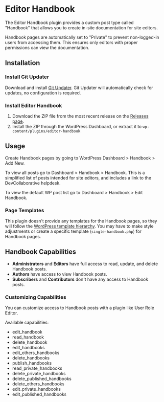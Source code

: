 # Editor Handbook

The Editor Handbook plugin provides a custom post type called "Handbook" that allows you to create in-site documentation for site editors.

Handbook pages are automatically set to "Private" to prevent non-logged-in users from accessing them. This ensures only editors with proper permissions can view the documentation.

## Installation

### Install Git Updater

Download and install [Git Updater](https://git-updater.com/). Git Updater will automatically check for updates, no configuration is required.

### Install Editor Handbook

1. Download the ZIP file from the most recent release on the [Releases page](https://github.com/devcollaborative/editor-handbook/releases).
1. Install the ZIP through the WordPress Dashboard, or extract it to `wp-content/plugins/editor-handbook`

## Usage

Create Handbook pages by going to WordPress Dashboard > Handbook > Add New.

To view all posts go to Dashboard > Handbook > Handbook. This is a simplified list of posts intended for site editors, and includes a link to the DevCollaborative helpdesk.

To view the default WP post list go to Dashboard > Handbook > Edit Handbook.

### Page Templates

This plugin doesn't provide any templates for the Handbook pages, so they will follow the [WordPress template hierarchy](https://developer.wordpress.org/themes/basics/template-hierarchy/#custom-post-types). You may have to make style adjustments or create a specific template (`single-handbook.php`) for Handbook pages.

## Handbook Capabilities

- **Administrators** and **Editors** have full access to read, update, and delete Handbook posts.
- **Authors** have access to view Handbook posts.
- **Subscribers** and **Contributors** don't have any access to Handbook posts.

### Customizing Capabilities
You can customize access to Handbook posts with a plugin like User Role Editor.

Available capabilities:
- edit_handbook
- read_handbook
- delete_handbook
- edit_handbooks
- edit_others_handbooks
- delete_handbooks
- publish_handbooks
- read_private_handbooks
- delete_private_handbooks
- delete_published_handbooks
- delete_others_handbooks
- edit_private_handbooks
- edit_published_handbooks
